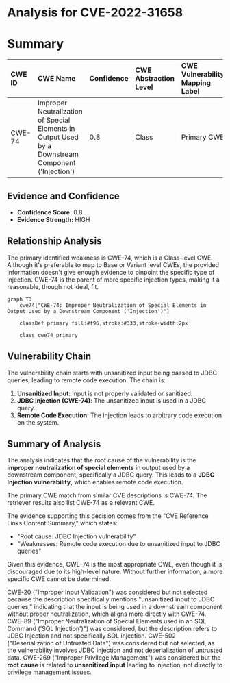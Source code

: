 # Analysis for CVE-2022-31658

# Summary
| CWE ID  | CWE Name                                                                                      | Confidence | CWE Abstraction Level | CWE Vulnerability Mapping Label | CWE-Vulnerability Mapping Notes |
| :-------- | :--------------------------------------------------------------------------------------------- | :---------- | :---------------------- | :------------------------------ | :------------------------------ |
| CWE-74 | Improper Neutralization of Special Elements in Output Used by a Downstream Component ('Injection') | 0.8 | Class | Primary CWE | Discouraged |

## Evidence and Confidence

*   **Confidence Score:** 0.8
*   **Evidence Strength:** HIGH

## Relationship Analysis
The primary identified weakness is CWE-74, which is a Class-level CWE. Although it's preferable to map to Base or Variant level CWEs, the provided information doesn't give enough evidence to pinpoint the specific type of injection. CWE-74 is the parent of more specific injection types, making it a reasonable, though not ideal, fit.

```mermaid
graph TD
    cwe74["CWE-74: Improper Neutralization of Special Elements in Output Used by a Downstream Component ('Injection')"]
    
    classDef primary fill:#f96,stroke:#333,stroke-width:2px
    
    class cwe74 primary
```

## Vulnerability Chain
The vulnerability chain starts with unsanitized input being passed to JDBC queries, leading to remote code execution. The chain is:
1.  **Unsanitized Input**: Input is not properly validated or sanitized.
2.  **JDBC Injection (CWE-74)**: The unsanitized input is used in a JDBC query.
3.  **Remote Code Execution**: The injection leads to arbitrary code execution on the system.

## Summary of Analysis
The analysis indicates that the root cause of the vulnerability is the **improper neutralization of special elements** in output used by a downstream component, specifically a JDBC query. This leads to a **JDBC Injection vulnerability**, which enables remote code execution.

The primary CWE match from similar CVE descriptions is CWE-74. The retriever results also list CWE-74 as a relevant CWE.

The evidence supporting this decision comes from the "CVE Reference Links Content Summary," which states:

*   "Root cause: JDBC Injection vulnerability"
*   "Weaknesses: Remote code execution due to unsanitized input to JDBC queries"

Given this evidence, CWE-74 is the most appropriate CWE, even though it is discouraged due to its high-level nature. Without further information, a more specific CWE cannot be determined.

CWE-20 ("Improper Input Validation") was considered but not selected because the description specifically mentions "unsanitized input to JDBC queries," indicating that the input is being used in a downstream component without proper neutralization, which aligns more directly with CWE-74.
CWE-89 ("Improper Neutralization of Special Elements used in an SQL Command ('SQL Injection')") was considered, but the description refers to JDBC Injection and not specifically SQL injection.
CWE-502 ("Deserialization of Untrusted Data") was considered but not selected, as the vulnerability involves JDBC injection and not deserialization of untrusted data.
CWE-269 ("Improper Privilege Management") was considered but the **root cause** is related to **unsanitized input** leading to injection, not directly to privilege management issues.